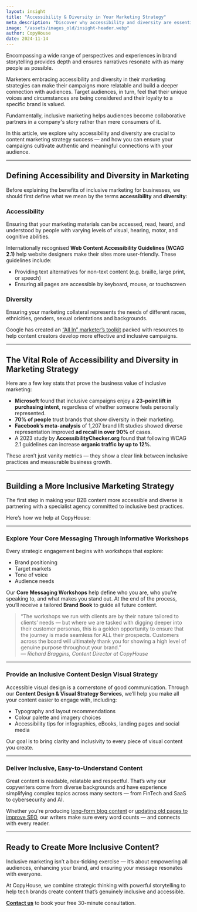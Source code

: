 ```yaml
---
layout: insight
title: "Accessibility & Diversity in Your Marketing Strategy"
meta_description: "Discover why accessibility and diversity are essential in B2B content marketing and how to create campaigns that resonate with all audiences."
image: "/assets/images_old/insight-header.webp"
author: CopyHouse
date: 2024-11-14
---
```


Encompassing a wide range of perspectives and experiences in brand storytelling provides depth and ensures narratives resonate with as many people as possible.

Marketers embracing accessibility and diversity in their marketing strategies can make their campaigns more relatable and build a deeper connection with audiences. Target audiences, in turn, feel that their unique voices and circumstances are being considered and their loyalty to a specific brand is valued.

Fundamentally, inclusive marketing helps audiences become collaborative partners in a company's story rather than mere consumers of it.  

In this article, we explore why accessibility and diversity are crucial to content marketing strategy success — and how you can ensure your campaigns cultivate authentic and meaningful connections with your audience.

---

## Defining Accessibility and Diversity in Marketing

Before explaining the benefits of inclusive marketing for businesses, we should first define what we mean by the terms **accessibility** and **diversity**:

### Accessibility
Ensuring that your marketing materials can be accessed, read, heard, and understood by people with varying levels of visual, hearing, motor, and cognitive abilities. 

Internationally recognised **Web Content Accessibility Guidelines (WCAG 2.1)** help website designers make their sites more user-friendly. These guidelines include:
- Providing text alternatives for non-text content (e.g. braille, large print, or speech)
- Ensuring all pages are accessible by keyboard, mouse, or touchscreen

### Diversity
Ensuring your marketing collateral represents the needs of different races, ethnicities, genders, sexual orientations and backgrounds.

Google has created an [“All In” marketer’s toolkit](https://all-in.withgoogle.com/) packed with resources to help content creators develop more effective and inclusive campaigns.

---

## The Vital Role of Accessibility and Diversity in Marketing Strategy

Here are a few key stats that prove the business value of inclusive marketing:

- **Microsoft** found that inclusive campaigns enjoy a **23-point lift in purchasing intent**, regardless of whether someone feels personally represented.
- **70% of people** trust brands that show diversity in their marketing.
- **Facebook’s meta-analysis** of 1,207 brand lift studies showed diverse representation improved **ad recall in over 90%** of cases.
- A 2023 study by **AccessibilityChecker.org** found that following WCAG 2.1 guidelines can increase **organic traffic by up to 12%**.

These aren’t just vanity metrics — they show a clear link between inclusive practices and measurable business growth.

---

## Building a More Inclusive Marketing Strategy

The first step in making your B2B content more accessible and diverse is partnering with a specialist agency committed to inclusive best practices.

Here’s how we help at CopyHouse:

---

### Explore Your Core Messaging Through Informative Workshops

Every strategic engagement begins with workshops that explore:
- Brand positioning
- Target markets
- Tone of voice
- Audience needs

Our **Core Messaging Workshops** help define who you are, who you’re speaking to, and what makes you stand out. At the end of the process, you’ll receive a tailored **Brand Book** to guide all future content.

> “The workshops we run with clients are by their nature tailored to clients’ needs — but where we are tasked with digging deeper into their customer personas, this is a golden opportunity to ensure that the journey is made seamless for ALL their prospects. Customers across the board will ultimately thank you for showing a high level of genuine purpose throughout your brand.”  
> — *Richard Braggins, Content Director at CopyHouse*

---

### Provide an Inclusive Content Design Visual Strategy

Accessible visual design is a cornerstone of good communication. Through our **Content Design & Visual Strategy Services**, we’ll help you make all your content easier to engage with, including:
- Typography and layout recommendations
- Colour palette and imagery choices
- Accessibility tips for infographics, eBooks, landing pages and social media

Our goal is to bring clarity and inclusivity to every piece of visual content you create.

---

### Deliver Inclusive, Easy-to-Understand Content

Great content is readable, relatable and respectful. That’s why our copywriters come from diverse backgrounds and have experience simplifying complex topics across many sectors — from FinTech and SaaS to cybersecurity and AI.

Whether you're producing [long-form blog content](https://www.copyhouse.io/insights/long-form-vs-short-form-content) or [updating old pages to improve SEO](https://www.copyhouse.io/insights/refresh-your-content), our writers make sure every word counts — and connects with every reader.

---

## Ready to Create More Inclusive Content?

Inclusive marketing isn’t a box-ticking exercise — it’s about empowering all audiences, enhancing your brand, and ensuring your message resonates with everyone.

At CopyHouse, we combine strategic thinking with powerful storytelling to help tech brands create content that’s genuinely inclusive and accessible.

**[Contact us](https://www.copyhouse.io/contact)** to book your free 30-minute consultation.
